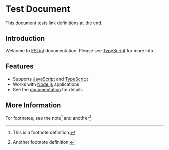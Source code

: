 # Test Document

This document tests link definitions at the end.

## Introduction

Welcome to [ESLint] documentation. Please see [TypeScript] for more info.

## Features

- Supports [JavaScript] and [TypeScript]
- Works with [Node.js] applications
- See the [documentation][docs] for details

## More Information

For footnotes, see the note[^1] and another[^note].

[ESLint]: https://eslint.org
[TypeScript]: https://www.typescriptlang.org
[JavaScript]: https://developer.mozilla.org/en-US/docs/Web/JavaScript
[Node.js]: https://nodejs.org
[docs]: https://example.com/docs

[^1]: This is a footnote definition.
[^note]: Another footnote definition.
